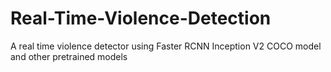 # Real-Time-Violence-Detection
A real time violence detector using Faster RCNN Inception V2 COCO model and other pretrained models
